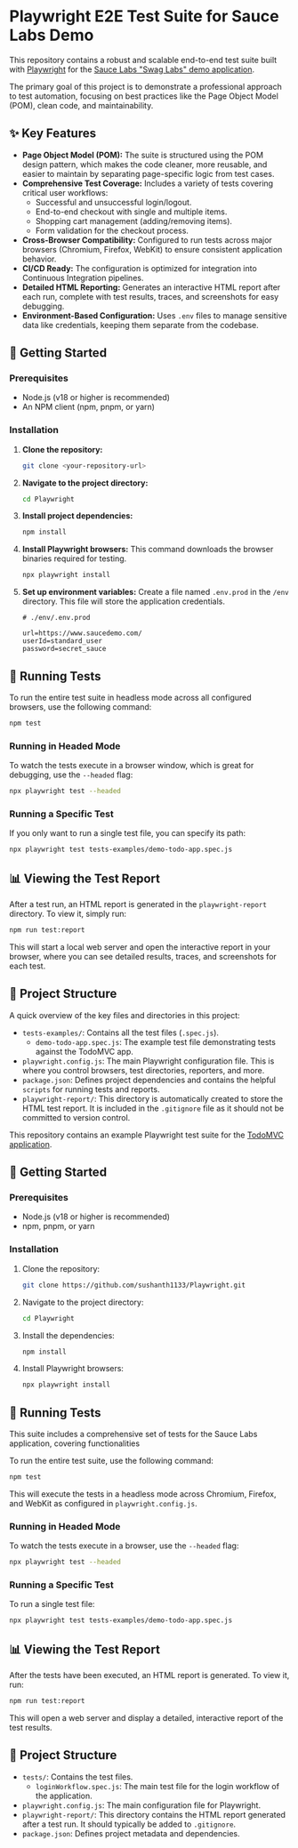 # Playwright E2E Test Suite for Sauce Labs Demo

This repository contains a robust and scalable end-to-end test suite built with [Playwright](https://playwright.dev/) for the [Sauce Labs "Swag Labs" demo application](https://www.saucedemo.com/).

The primary goal of this project is to demonstrate a professional approach to test automation, focusing on best practices like the Page Object Model (POM), clean code, and maintainability.

## ✨ Key Features

*   **Page Object Model (POM):** The suite is structured using the POM design pattern, which makes the code cleaner, more reusable, and easier to maintain by separating page-specific logic from test cases.
*   **Comprehensive Test Coverage:** Includes a variety of tests covering critical user workflows:
    *   Successful and unsuccessful login/logout.
    *   End-to-end checkout with single and multiple items.
    *   Shopping cart management (adding/removing items).
    *   Form validation for the checkout process.
*   **Cross-Browser Compatibility:** Configured to run tests across major browsers (Chromium, Firefox, WebKit) to ensure consistent application behavior.
*   **CI/CD Ready:** The configuration is optimized for integration into Continuous Integration pipelines.
*   **Detailed HTML Reporting:** Generates an interactive HTML report after each run, complete with test results, traces, and screenshots for easy debugging.
*   **Environment-Based Configuration:** Uses `.env` files to manage sensitive data like credentials, keeping them separate from the codebase.

## 🚀 Getting Started

### Prerequisites

*   Node.js (v18 or higher is recommended)
*   An NPM client (npm, pnpm, or yarn)

### Installation

1.  **Clone the repository:**
    ```bash
    git clone <your-repository-url>
    ```
2.  **Navigate to the project directory:**
    ```bash
    cd Playwright
    ```
3.  **Install project dependencies:**
    ```bash
    npm install
    ```
4.  **Install Playwright browsers:**
    This command downloads the browser binaries required for testing.
    ```bash
    npx playwright install
    ```
5.  **Set up environment variables:**
    Create a file named `.env.prod` in the `/env` directory. This file will store the application credentials.
    ```
    # ./env/.env.prod

    url=https://www.saucedemo.com/
    userId=standard_user
    password=secret_sauce
    ```

## 🧪 Running Tests

To run the entire test suite in headless mode across all configured browsers, use the following command:
```bash
npm test
```

### Running in Headed Mode

To watch the tests execute in a browser window, which is great for debugging, use the `--headed` flag:
```bash
npx playwright test --headed
```

### Running a Specific Test

If you only want to run a single test file, you can specify its path:
```bash
npx playwright test tests-examples/demo-todo-app.spec.js
```

## 📊 Viewing the Test Report

After a test run, an HTML report is generated in the `playwright-report` directory. To view it, simply run:
```bash
npm run test:report
```
This will start a local web server and open the interactive report in your browser, where you can see detailed results, traces, and screenshots for each test.

## 📂 Project Structure

A quick overview of the key files and directories in this project:

-   `tests-examples/`: Contains all the test files (`.spec.js`).
    -   `demo-todo-app.spec.js`: The example test file demonstrating tests against the TodoMVC app.
-   `playwright.config.js`: The main Playwright configuration file. This is where you control browsers, test directories, reporters, and more.
-   `package.json`: Defines project dependencies and contains the helpful `scripts` for running tests and reports.
-   `playwright-report/`: This directory is automatically created to store the HTML test report. It is included in the `.gitignore` file as it should not be committed to version control.

This repository contains an example Playwright test suite for the [TodoMVC application](https://demo.playwright.dev/todomvc).

## 🚀 Getting Started

### Prerequisites

- Node.js (v18 or higher is recommended)
- npm, pnpm, or yarn

### Installation

1.  Clone the repository:
    ```bash
    git clone https://github.com/sushanth1133/Playwright.git
    ```
2.  Navigate to the project directory:
    ```bash
    cd Playwright
    ```
3.  Install the dependencies:
    ```bash
    npm install
    ```
4.  Install Playwright browsers:
    ```bash
    npx playwright install
    ```

## 🧪 Running Tests

This suite includes a comprehensive set of tests for the Sauce Labs application, covering functionalities

To run the entire test suite, use the following command:

```bash
npm test
```

This will execute the tests in a headless mode across Chromium, Firefox, and WebKit as configured in `playwright.config.js`.

### Running in Headed Mode

To watch the tests execute in a browser, use the `--headed` flag:

```bash
npx playwright test --headed
```

### Running a Specific Test

To run a single test file:

```bash
npx playwright test tests-examples/demo-todo-app.spec.js
```

## 📊 Viewing the Test Report

After the tests have been executed, an HTML report is generated. To view it, run:

```bash
npm run test:report
```

This will open a web server and display a detailed, interactive report of the test results.

## 📂 Project Structure

-   `tests/`: Contains the test files.
    -   `loginWorkflow.spec.js`: The main test file for the login workflow of the application.
-   `playwright.config.js`: The main configuration file for Playwright.
-   `playwright-report/`: This directory contains the HTML report generated after a test run. It should typically be added to `.gitignore`.
-   `package.json`: Defines project metadata and dependencies.
